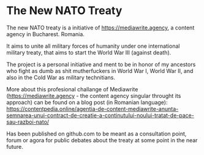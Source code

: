 # The New NATO Treaty

The new NATO treaty is a initiative of https://mediawrite.agency, a content agency in Bucharest. Romania. 


It aims to unite all military forces of humanity under one international military treaty, that aims to start the World War III (against death).


The project is a personal initiative and ment to be in honor of my ancestors who fight as dumb as shit mutherfuckers in World War I, World War II, and also in the Cold War as military technitians.


More about this profesional challange of Mediawrite (https://mediawrite.agency - the content agency singular throught its approach) can be found on a blog post (in Romanian language):
https://contentpedia.online/agentia-de-content-mediawrite-anunta-semnarea-unui-contract-de-creatie-a-continutului-noului-tratat-de-pace-sau-razboi-nato/


Has been published on github.com to be meant as a consultation point, forum or agora for public debates about the treaty at some point in the near future.
